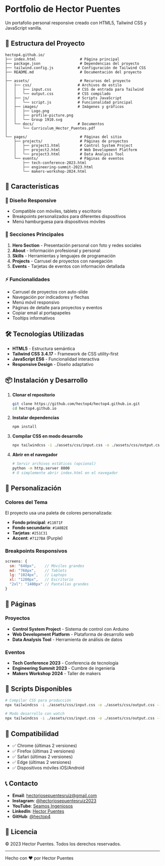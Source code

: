 # Portfolio de Hector Puentes

Un portafolio personal responsive creado con HTML5, Tailwind CSS y JavaScript vanilla.

## 🚀 Estructura del Proyecto

```
hectop4.github.io/
├── index.html                    # Página principal
├── package.json                  # Dependencias del proyecto
├── tailwind.config.js           # Configuración de Tailwind CSS
├── README.md                     # Documentación del proyecto
│
├── assets/                       # Recursos del proyecto
│   ├── css/                     # Archivos de estilo
│   │   ├── input.css            # CSS de entrada para Tailwind
│   │   └── output.css           # CSS compilado
│   ├── js/                      # Scripts JavaScript
│   │   └── script.js            # Funcionalidad principal
│   ├── images/                  # Imágenes y gráficos
│   │   ├── Logo.png
│   │   ├── profile-picture.png
│   │   └── Group 1910.svg
│   └── docs/                    # Documentos
│       └── Curriculum_Hector_Puentes.pdf
│
└── pages/                        # Páginas del sitio
    ├── projects/                 # Páginas de proyectos
    │   ├── project1.html         # Control System Project
    │   ├── project2.html         # Web Development Platform
    │   └── project3.html         # Data Analysis Tool
    └── events/                   # Páginas de eventos
        ├── tech-conference-2023.html
        ├── engineering-summit-2023.html
        └── makers-workshop-2024.html
```

## 🎨 Características

### 📱 Diseño Responsive

- Compatible con móviles, tablets y escritorio
- Breakpoints personalizados para diferentes dispositivos
- Menú hamburguesa para dispositivos móviles

### 🎯 Secciones Principales

1. **Hero Section** - Presentación personal con foto y redes sociales
2. **About** - Información profesional y personal
3. **Skills** - Herramientas y lenguajes de programación
4. **Projects** - Carrusel de proyectos con navegación
5. **Events** - Tarjetas de eventos con información detallada

### ⚡ Funcionalidades

- Carrusel de proyectos con auto-slide
- Navegación por indicadores y flechas
- Menú móvil responsivo
- Páginas de detalle para proyectos y eventos
- Copiar email al portapapeles
- Tooltips informativos

## 🛠 Tecnologías Utilizadas

- **HTML5** - Estructura semántica
- **Tailwind CSS 3.4.17** - Framework de CSS utility-first
- **JavaScript ES6** - Funcionalidad interactiva
- **Responsive Design** - Diseño adaptativo

## 📦 Instalación y Desarrollo

1. **Clonar el repositorio**

   ```bash
   git clone https://github.com/hectop4/hectop4.github.io.git
   cd hectop4.github.io
   ```

2. **Instalar dependencias**

   ```bash
   npm install
   ```

3. **Compilar CSS en modo desarrollo**

   ```bash
   npx tailwindcss -i ./assets/css/input.css -o ./assets/css/output.css --watch
   ```

4. **Abrir en el navegador**
   ```bash
   # Servir archivos estáticos (opcional)
   python -m http.server 8000
   # O simplemente abrir index.html en el navegador
   ```

## 🎨 Personalización

### Colores del Tema

El proyecto usa una paleta de colores personalizada:

- **Fondo principal**: `#11071F`
- **Fondo secundario**: `#1A0B2E`
- **Tarjetas**: `#251C31`
- **Accent**: `#7127BA` (Purple)

### Breakpoints Responsivos

```javascript
screens: {
  sm: "640px",    // Móviles grandes
  md: "768px",    // Tablets
  lg: "1024px",   // Laptops
  xl: "1280px",   // Escritorio
  "2xl": "1400px" // Pantallas grandes
}
```

## 📄 Páginas

### Proyectos

- **Control System Project** - Sistema de control con Arduino
- **Web Development Platform** - Plataforma de desarrollo web
- **Data Analysis Tool** - Herramienta de análisis de datos

### Eventos

- **Tech Conference 2023** - Conferencia de tecnología
- **Engineering Summit 2023** - Cumbre de ingeniería
- **Makers Workshop 2024** - Taller de makers

## 🔧 Scripts Disponibles

```bash
# Compilar CSS para producción
npx tailwindcss -i ./assets/css/input.css -o ./assets/css/output.css --minify

# Modo desarrollo con watch
npx tailwindcss -i ./assets/css/input.css -o ./assets/css/output.css --watch
```

## 📱 Compatibilidad

- ✅ Chrome (últimas 2 versiones)
- ✅ Firefox (últimas 2 versiones)
- ✅ Safari (últimas 2 versiones)
- ✅ Edge (últimas 2 versiones)
- ✅ Dispositivos móviles iOS/Android

## 📞 Contacto

- **Email**: hectorjosepuentesruiz@gmail.com
- **Instagram**: [@hectorjosepuentesruiz2023](https://www.instagram.com/hectorjosepuentesruiz2023/)
- **YouTube**: [Seamos Ingeniosos](https://www.youtube.com/@SeamosIngeniosos)
- **LinkedIn**: [Hector Puentes](https://www.linkedin.com/in/hector-puentes-b99309215/)
- **GitHub**: [@hectop4](https://github.com/hectop4)

## 📄 Licencia

© 2023 Hector Puentes. Todos los derechos reservados.

---

Hecho con ❤️ por Hector Puentes
